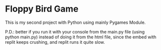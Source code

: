 # Floppy Bird Game

This is my second project with Python using mainly Pygames Module.

P.D.: better if you run it with your console from the main.py file (using python main.py) instead of doing it from the html file, since the embed with replit keeps crushing, and replit runs it quite slow.
